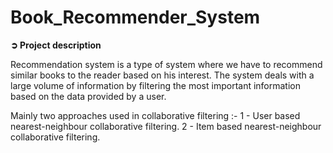 # Book_Recommender_System
**➲ Project description**

Recommendation system is a type of system where we have to recommend similar books to the reader based on his interest. The system deals with a large volume of information by filtering the most important information based on the data provided by a user.

Mainly two approaches used in collaborative filtering :-
 1 - User based nearest-neighbour collaborative filtering.
 2 - Item based nearest-neighbour collaborative filtering.
